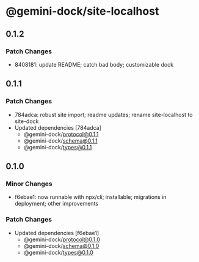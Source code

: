 # @gemini-dock/site-localhost

## 0.1.2

### Patch Changes

- 8408181: update README; catch bad body; customizable dock

## 0.1.1

### Patch Changes

- 784adca: robust site import; readme updates; rename site-localhost to site-dock
- Updated dependencies [784adca]
  - @gemini-dock/protocol@0.1.1
  - @gemini-dock/schema@0.1.1
  - @gemini-dock/types@0.1.1

## 0.1.0

### Minor Changes

- f6ebae1: now runnable with npx/cli; installable; migrations in deployment; other improvements

### Patch Changes

- Updated dependencies [f6ebae1]
  - @gemini-dock/protocol@0.1.0
  - @gemini-dock/schema@0.1.0
  - @gemini-dock/types@0.1.0
